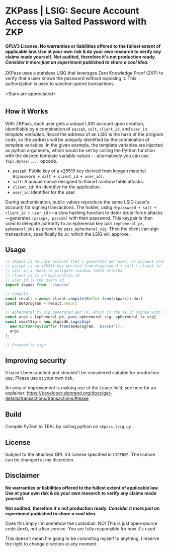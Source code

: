 # ZKPass | LSIG: Secure Account Access via Salted Password with ZKP

**GPLV3 License. No warranties or liabilities offered to the fullest extent of applicable law. Use at your own risk & do your own research to verify any claims made yourself.**
**Not audited, therefore it's not production ready. _Consider it more just an experiment published to share a cool idea._**
\
\
ZKPass uses a stateless LSIG that leverages Zero Knowledge Proof (ZKP) to verify that a user knows the password without exposing it. This authorization is used to sanction spend transactions.

⭐Stars are appreciated⭐

## How it Works

With ZKPass, each user gets a unique LSIG account upon creation, identifiable by a combination of `passpk`, `salt`, `client_id`, and `user_id` *template variables*. Recall the address of an LSIG is the hash of the program code, so the address will be uniquely identified by the combination of template variables. In the given example, the template variables are injected as python arguments, which would be set by calling the Python function with the desired template variable values -- alternatively you can use `Tmpl.Bytes(...)` opcode.

- `passpk`: Public key of a x25519 key derived from keygen material `H(password + salt + client_id + user_id)`.
- `salt`: A unique nonce designed to thwart rainbow table attacks.
- `client_id`: An identifier for the application.
- `user_id`: Identifier for the user.

During authentication, public values reproduce the same LSIG (user's account) for signing transactions. The holder, using `H(password + salt + client_id + user_id)`—a slow hashing function to deter brute-force attacks—generates `(passpk, passsk)` with their password. This keypair is then used to delegate authority to an epheremal key pair `(ephemeral_pk, ephemeral_sk)` as proven by `pass_ephermeral_sig`. Then the client can sign transactions, specifically its `Id`, which the LSIG will approve.

## Usage

```typescript
// zkpass is an LSIG account that's generated per user, on account creation, identifiable by (passpk + salt + client_id + user_id) as hardcoded template variables, in the program code.
// passpk is an x25519 key derived from H(password + salt + client_id + user_id)
// salt is a nonce to mitigate rainbow table attacks
// client_id is an application id
// user_id is the users id
import zkpass from './source'

// Compile
const result = await client.compile(Buffer.from(zkpass)).do()
const b64program = result.result

// ephermeral_tx_sig generated per TX, which is the Tx.Id signed with the ephemeral key. The ephemeral key can be for the session.
const args = [ephemeral_pk, pass_ephermeral_sig, ephermeral_tx_sig]
const smartSig = new algosdk.LogicSig(
  new Uint8Array(Buffer.from(b64program, 'base64')),
  args
);

// Proceed to sign
```

## Improving security

It hasn't been audited and shouldn't be considered suitable for production use. Please use at your own risk.

An area of improvement is making use of the Lease field, see here for an explainer:
https://developer.algorand.org/docs/get-details/transactions/transactions/#lease

## Build

Compile PyTeal to TEAL by calling python on `zkpass_lsig.py`

## License

Subject to the attached GPL V3 license specified in `LICENSE`. The license can be changed at my discretion.

## Disclaimer

**No warranties or liabilities offered to the fullest extent of applicable law. Use at your own risk & do your own research to verify any claims made yourself.**

**Not audited, therefore it's not production ready. _Consider it more just an experiment published to share a cool idea._**

Does this imply I'm somehow the custodian. NO! This is just open-source code (text), not a live service. You are fully responsible for how it's used.

This doesn't mean I'm going to be commiting myself to anything. I reserve the right to change direction at any moment.
